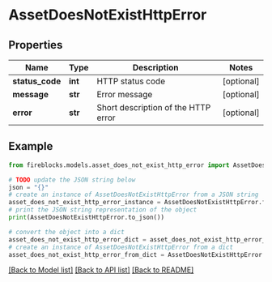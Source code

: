 # AssetDoesNotExistHttpError


## Properties

Name | Type | Description | Notes
------------ | ------------- | ------------- | -------------
**status_code** | **int** | HTTP status code | [optional] 
**message** | **str** | Error message | [optional] 
**error** | **str** | Short description of the HTTP error | [optional] 

## Example

```python
from fireblocks.models.asset_does_not_exist_http_error import AssetDoesNotExistHttpError

# TODO update the JSON string below
json = "{}"
# create an instance of AssetDoesNotExistHttpError from a JSON string
asset_does_not_exist_http_error_instance = AssetDoesNotExistHttpError.from_json(json)
# print the JSON string representation of the object
print(AssetDoesNotExistHttpError.to_json())

# convert the object into a dict
asset_does_not_exist_http_error_dict = asset_does_not_exist_http_error_instance.to_dict()
# create an instance of AssetDoesNotExistHttpError from a dict
asset_does_not_exist_http_error_from_dict = AssetDoesNotExistHttpError.from_dict(asset_does_not_exist_http_error_dict)
```
[[Back to Model list]](../README.md#documentation-for-models) [[Back to API list]](../README.md#documentation-for-api-endpoints) [[Back to README]](../README.md)


